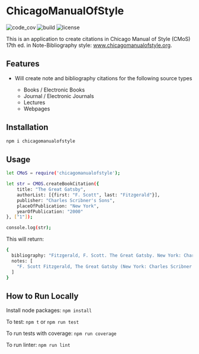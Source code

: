 # ChicagoManualOfStyle

![code_cov](https://img.shields.io/codecov/c/github/SoorajModi/ChicagoManualOfStyle)
![build](https://img.shields.io/github/workflow/status/SoorajModi/ChicagoManualOfStyle/Main)
![license](https://img.shields.io/badge/license-GNU_V2-brightgreen)

This is an application to create citations in Chicago Manual of Style (CMoS) 17th ed. in Note-Bibliography style: www.chicagomanualofstyle.org.

## Features

- Will create note and bibliography citations for the following source types

    - Books / Electronic Books
    - Journal / Electronic Journals
    - Lectures
    - Webpages
    
## Installation

```bash
npm i chicagomanualofstyle
```

## Usage

```bash
let CMoS = require('chicagomanualofstyle');

let str = CMOS.createBookCitation({
    title: "The Great Gatsby",
    authorList: [{first: "F. Scott", last: "Fitzgerald"}],
    publisher: "Charles Scribner's Sons",
    placeOfPublication: "New York",
    yearOfPublication: "2000"
}, ["1"]);

console.log(str);
```

This will return:

```bash
{
  bibliography: "Fitzgerald, F. Scott. The Great Gatsby. New York: Charles Scribner's Sons, 2000.",
  notes: [
    "F. Scott Fitzgerald, The Great Gatsby (New York: Charles Scribner's Sons, 2000), 1."
  ]
}
```

## How to Run Locally

Install node packages: `npm install`

To test: `npm t` or `npm run test`

To run tests with coverage: `npm run coverage`

To run linter: `npm run lint`
